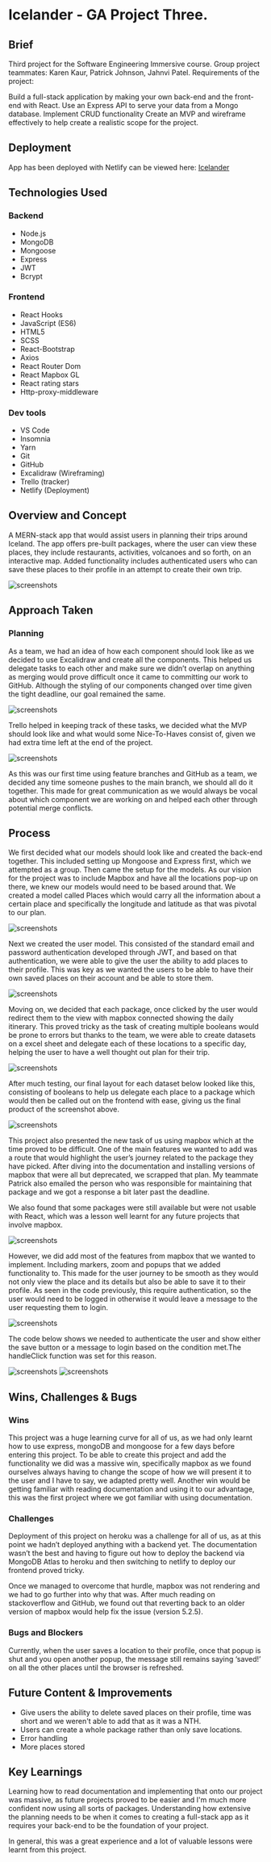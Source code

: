 # Icelander - GA Project Three.

## Brief

Third project for the Software Engineering Immersive course. Group project teammates: Karen Kaur, Patrick Johnson, Jahnvi Patel. Requirements of the project: 

Build a full-stack application by making your own back-end and the front-end with React.
Use an Express API to serve your data from a Mongo database.
Implement CRUD functionality
Create an MVP and wireframe effectively to help create a realistic scope for the project.

## Deployment

App has been deployed with Netlify can be viewed here: [Icelander](https://icelander.netlify.app/)

## Technologies Used

### Backend

* Node.js
* MongoDB
* Mongoose
* Express
* JWT
* Bcrypt

### Frontend

* React Hooks
* JavaScript (ES6)
* HTML5
* SCSS
* React-Bootstrap
* Axios
* React Router Dom
* React Mapbox GL
* React rating stars
* Http-proxy-middleware

### Dev tools

* VS Code
* Insomnia
* Yarn
* Git
* GitHub
* Excalidraw (Wireframing)
* Trello (tracker)
* Netlify (Deployment)


## Overview and Concept

A MERN-stack app that would assist users in planning their trips around Iceland. The app offers pre-built packages, where the user can view these places, they include restaurants, activities, volcanoes and so forth, on an interactive map. Added functionality includes authenticated users who can save these places to their profile in an attempt to create their own trip.

![screenshots](https://github.com/HamzaaMB/SEI-Project-Three/blob/main/client/screenshots/homepage1.png)

## Approach Taken

### Planning

As a team, we had an idea of how each component should look like as we decided to use Excalidraw and create all the components. This helped us delegate tasks to each other and make sure we didn’t overlap on anything as merging would prove difficult once it came to committing our work to GitHub. Although the styling of our components changed over time given the tight deadline, our goal remained the same.

![screenshots](https://github.com/HamzaaMB/SEI-Project-Three/blob/main/client/screenshots/Iceland%20Wireframe%20.png)

Trello helped in keeping track of these tasks, we decided what the MVP should look like and what would some Nice-To-Haves consist of, given we had extra time left at the end of the project.

![screenshots](https://github.com/HamzaaMB/SEI-Project-Three/blob/main/client/screenshots/trello.png)

As this was our first time using feature branches and GitHub as a team, we decided any time someone pushes to the main branch, we should all do it together. This made for great communication as we would always be vocal about which component we are working on and helped each other through potential merge conflicts. 

## Process

We first decided what our models should look like and created the back-end together. This included setting up Mongoose and Express first, which we attempted as a group. Then came the setup for the models. As our vision for the project was to include Mapbox and have all the locations pop-up on there, we knew our models would need to be based around that. We created a model called Places which would carry all the information about a certain place and specifically the longitude and latitude as that was pivotal to our plan. 

![screenshots](https://github.com/HamzaaMB/SEI-Project-Three/blob/main/client/screenshots/placeschema.png)

Next we created the user model. This consisted of the standard email and password authentication developed through JWT, and based on that authentication, we were able to give the user the ability to add places to their profile. This was key as we wanted the users to be able to have their own saved places on their account and be able to store them.

![screenshots](https://github.com/HamzaaMB/SEI-Project-Three/blob/main/client/screenshots/savedplace.png)

Moving on, we decided that each package, once clicked by the user would redirect them to the view with mapbox connected showing the daily itinerary. This proved tricky as the task of creating multiple booleans would be prone to errors but thanks to the team, we were able to create datasets on a excel sheet and delegate each of these locations to a specific day, helping the user to have a well thought out plan for their trip. 

![screenshots](https://github.com/HamzaaMB/SEI-Project-Three/blob/main/client/screenshots/map.png)

After much testing, our final layout for each dataset below looked like this, consisting of booleans to help us delegate each place to a package which would then be called out on the frontend with ease, giving us the final product of the screenshot above.

![screenshots](https://github.com/HamzaaMB/SEI-Project-Three/blob/main/client/screenshots/data.png)

This project also presented the new task of us using mapbox which at the time proved to be difficult. One of the main features we wanted to add was a route that would highlight the user’s journey related to the package they have picked. After diving into the documentation and installing versions of mapbox that were all but deprecated, we scrapped that plan. My teammate Patrick also emailed the person who was responsible for maintaining that package and we got a response a bit later past the deadline. 

We also found that some packages were still available but were not usable with React, which was a lesson well learnt for any future projects that involve mapbox.

![screenshots](https://github.com/HamzaaMB/SEI-Project-Three/blob/main/client/screenshots/mapbanner.png)

However, we did add most of the features from mapbox that we wanted to implement. Including markers, zoom and popups that we added functionality to. This made for the user journey to be smooth as they would not only view the place and its details but also be able to save it to their profile. As seen in the code previously, this require authentication, so the user would need to be logged in otherwise it would leave a message to the user requesting them to login.

![screenshots](https://github.com/HamzaaMB/SEI-Project-Three/blob/main/client/screenshots/mapsave.png)

The code below shows we needed to authenticate the user and show either the save button or a message to login based on the condition met.The handleClick function was set for this reason.

![screenshots](https://github.com/HamzaaMB/SEI-Project-Three/blob/main/client/screenshots/handleclick.png)
![screenshots](https://github.com/HamzaaMB/SEI-Project-Three/blob/main/client/screenshots/savedmessage.png)

## Wins, Challenges & Bugs

### Wins

This project was a huge learning curve for all of us, as we had only learnt how to use express, mongoDB and mongoose for a few days before entering this project. To be able to create this project and add the functionality we did was a massive win, specifically mapbox as we found ourselves always having to change the scope of how we will present it to the user and I have to say, we adapted pretty well. Another win would be getting familiar with reading documentation and using it to our advantage, this was the first project where we got familiar with using documentation. 

### Challenges

Deployment of this project on heroku was a challenge for all of us, as at this point we hadn’t deployed anything with a backend yet. The documentation wasn’t the best and having to figure out how to deploy the backend via MongoDB Atlas to heroku and then switching to netlify to deploy our frontend proved tricky. 

Once we managed to overcome that hurdle, mapbox was not rendering and we had to go further into why that was. After much reading on stackoverflow and GitHub, we found out that reverting back to an older version of mapbox would help fix the issue (version 5.2.5).

### Bugs and Blockers

Currently, when the user saves a location to their profile, once that popup is shut and you open another popup, the message still remains saying ‘saved!’ on all the other places until the browser is refreshed.


## Future Content & Improvements

* Give users the ability to delete saved places on their profile, time was short and we weren't able to add that as it was a NTH.
* Users can create a whole package rather than only save locations.
* Error handling
* More places stored

## Key Learnings

Learning how to read documentation and implementing that onto our project was massive, as future projects proved to be easier and I'm much more confident now using all sorts of packages. Understanding how extensive the planning needs to be when it comes to creating a full-stack app as it requires your back-end to be the foundation of your project. 

In general, this was a great experience and a lot of valuable lessons were learnt from this project. 
